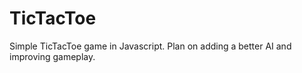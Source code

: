 # TicTacToe
Simple TicTacToe game in Javascript. Plan on adding a better AI and improving gameplay.
